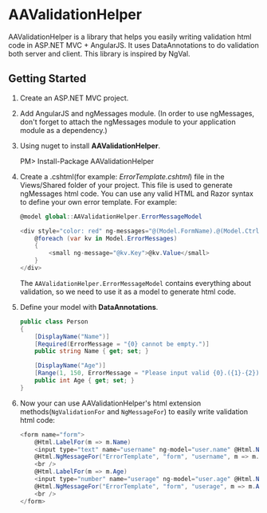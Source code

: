 # AAValidationHelper
AAValidationHelper is a library that helps you easily writing validation html code in ASP.NET MVC + AngularJS. It uses DataAnnotations to do validation both server and client. This library is inspired by NgVal.

## Getting Started
1. Create an ASP.NET MVC project.
2. Add AngularJS and ngMessages module. (In order to use ngMessages, don't forget to attach the ngMessages module to your application module as a dependency.)
1. Using nuget to install **AAValidationHelper**.

	PM> Install-Package AAValidationHelper
1. Create a .cshtml(for example: *ErrorTemplate.cshtml*) file in the Views/Shared folder of your project. 
    This file is used to generate ngMessages html code. You can use any valid HTML and Razor syntax to define your own error template. For example:

    ``` C#
    @model global::AAValidationHelper.ErrorMessageModel

    <div style="color: red" ng-messages="@(Model.FormName).@(Model.CtrlName).$error" ng-show="@(Model.FormName).@(Model.CtrlName).$dirty && @(Model.FormName).@(Model.CtrlName).$invalid" @Html.Raw(@Model.HtmlAttributes)>
        @foreach (var kv in Model.ErrorMessages)
        {
            <small ng-message="@kv.Key">@kv.Value</small>
        }
    </div>
    ```
    The ``` AAValidationHelper.ErrorMessageModel ``` contains everything about validation, so we need to use it as a model to generate html code.
1. Define your model with **DataAnnotations**.

    ``` C#
    public class Person
    {
        [DisplayName("Name")]
        [Required(ErrorMessage = "{0} cannot be empty.")]
        public string Name { get; set; }

        [DisplayName("Age")]
        [Range(1, 150, ErrorMessage = "Please input valid {0}.({1}-{2})")]
        public int Age { get; set; }
    }
    ```
1. Now your can use AAValidationHelper's html extension methods(```NgValidationFor``` and ```NgMessageFor```) to easily write validation html code:
    ``` C#
    <form name="form">
        @Html.LabelFor(m => m.Name)
        <input type="text" name="username" ng-model="user.name" @Html.NgValidationFor(m => m.Name) />
        @Html.NgMessageFor("ErrorTemplate", "form", "username", m => m.Name)
        <br />
        @Html.LabelFor(m => m.Age)
        <input type="number" name="userage" ng-model="user.age" @Html.NgValidationFor(m => m.Age) />
        @Html.NgMessageFor("ErrorTemplate", "form", "userage", m => m.Age)
        <br />
    </form>
    ```